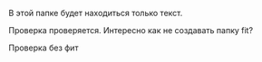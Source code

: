 В этой папке будет находиться только текст.

Проверка проверяется. Интересно как не создавать папку fit?

Проверка без фит